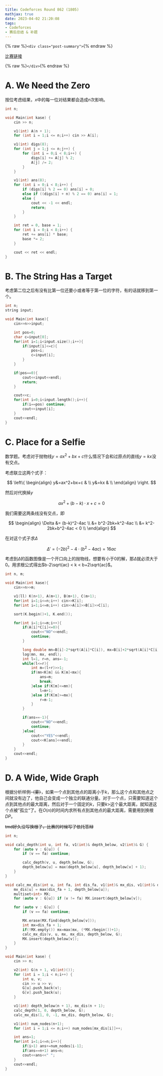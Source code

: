 ```yaml
---
title: Codeforces Round 862 (1805)
mathjax: true
date: 2023-04-02 21:20:08
tags:
- Codeforces
- 赛后总结 & 补题
---
```

{% raw %}`<div class="post-summary">`{% endraw %}

[比赛链接](https://codeforces.com/contest/1805)

{% raw %}`</div>`{% endraw %}

<!-- more -->

<style type="text/css">
.post-summary { display: none; }
</style>

# A. We Need the Zero

按位考虑结果，$x$中的每一位对结果都会造成$n$次影响。

```cpp
int n;

void Main(int kase) {
	cin >> n;

	v1(int) A(n + 1);
	for (int i = 1;i <= n;i++) cin >> A[i];

	v1(int) digs(8);
	for (int j = 1;j <= n;j++) {
		for (int i = 0;i < 8;i++) {
			digs[i] += A[j] % 2;
			A[j] /= 2;
		}
	}

	v1(int) ans(8);
	for (int i = 0;i < 8;i++) {
		if (digs[i] % 2 == 0) ans[i] = 0;
		else if ((digs[i] + n) % 2 == 0) ans[i] = 1;
		else {
			cout << -1 << endl;
			return;
		}
	}

	int ret = 0, base = 1;
	for (int i = 0;i < 8;i++) {
		ret += ans[i] * base;
		base *= 2;
	}

	cout << ret << endl;
}
```

# B. The String Has a Target

考虑第二位之后有没有比第一位还要小或者等于第一位的字符，有的话就移到第一个。

```cpp
int n;
string input;

void Main(int kase){
	cin>>n>>input;

	int pos=0;
	char c=input[0];
	for(int i=1;i<input.size();i++){
		if(input[i]<=c){
			pos=i;
			c=input[i];
		}
	}

	if(pos==0){
		cout<<input<<endl;
		return;
	}

	cout<<c;
	for(int i=0;i<input.length();i++){
		if(i==pos) continue;
		cout<<input[i];
	}
	cout<<endl;
}
```

# C. Place for a Selfie

数学题。考虑对于抛物线$y=ax^2+bx+c$什么情况下会和过原点的直线$y=kx$没有交点。

考虑联立这两个式子：

$$
\left\{
\begin{align}
	y&=ax^2+bx+c &	\\
	y&=kx	     &  \\
\end{align}
\right.
$$

然后对代换掉$y$

$$
ax^2+(b-k)\cdot x+c=0
$$

我们需要这两条线没有交点，即

$$
\begin{align}
\Delta 
&= (b-k)^2-4ac		\\
&= b^2-2bk+k^2-4ac	\\
&= k^2-2bk+b^2-4ac < 0	\\
\end{align}
$$

在对这个式子求$\Delta$

$$
\Delta \prime=(-2b)^2-4\cdot (b^2-4ac)=16ac
$$

考虑到$\Delta$的函数图像是一个开口向上的抛物线，想要有小于$0$的解，那$\Delta$就必须大于0。用求根公式得出$b-2\sqrt{ac} < k < b+2\sqrt{ac}$。

```cpp
int n, m;

void Main(int kase){
	cin>>n>>m;

	v1(ll) K(n+1), A(m+1), B(m+1), C(m+1);
	for(int i=1;i<=n;i++) cin>>K[i];
	for(int i=1;i<=m;i++) cin>>A[i]>>B[i]>>C[i];

	sort(K.begin()+1, K.end());

	for(int i=1;i<=m;i++){
		if(A[i]*C[i]<=0){
			cout<<"NO"<<endl;
			continue;
		}

		long double mn=B[i]-2*sqrt(A[i]*C[i]), mx=B[i]+2*sqrt(A[i]*C[i]);
		log(mn, mx, endl);
		int l=1, r=n, ans=-1;
		while(l<=r){
			int m=(l+r)>>1;
			if(mn<K[m] && K[m]<mx){
				ans=m;
				break;
			}else if(K[m]<=mn){
				l=m+1;
			}else if(K[m]>=mx){
				r=m-1;
			}
		}

		if(ans==-1){
			cout<<"NO"<<endl;
			continue;
		}else{
			cout<<"YES"<<endl;
			cout<<K[ans]<<endl;
		}
	}
	cout<<endl;
}
```

# D. A Wide, Wide Graph

根据分析样例~~（雾）~~，如果一个点到其他点的距离小于$k$，那么这个点和其他点之间就没有边了，他自己会变成一个独立的联通分量。对于一个点，只需要知道这个点到其他点的最大距离，然后对于一个固定的$k$，只要$k>$这个最大距离，就知道这个点被”孤立“了。在$O(n)$的时间内求所有点到其他点的最大距离，需要用到换根$DP$。

~~tmd好久没写换根了，比赛的时候写了依托答辩~~

```cpp
int n;

void calc_depth(int u, int fa, v1(int)& depth_below, v2(int)& G) {
	for (auto v : G[u]) {
		if (v == fa) continue;

		calc_depth(v, u, depth_below, G);
		depth_below[u] = max(depth_below[u], depth_below[v] + 1);
	}
}

void calc_mx_dis(int u, int fa, int dis_fa, v1(int)& mx_dis, v1(int)& depth_below, v2(int)& G) {
	mx_dis[u] = max(dis_fa + 1, depth_below[u]);
	multiset<int> MX;
	for (auto v : G[u]) if (v != fa) MX.insert(depth_below[v]);

	for (auto v : G[u]) {
		if (v == fa) continue;

		MX.erase(MX.find(depth_below[v]));
		int mx=dis_fa + 1;
		if(!MX.empty()) mx=max(mx, (*MX.rbegin())+1);
		calc_mx_dis(v, u, mx, mx_dis, depth_below, G);
		MX.insert(depth_below[v]);
	}
}

void Main(int kase) {
	cin >> n;

	v2(int) G(n + 1, v1(int)());
	for (int i = 1;i < n;i++) {
		int u, v;
		cin >> u >> v;
		G[u].push_back(v);
		G[v].push_back(u);
	}

	v1(int) depth_below(n + 1), mx_dis(n + 1);
	calc_depth(1, 0, depth_below, G);
	calc_mx_dis(1, 0, -1, mx_dis, depth_below, G);

	v1(int) num_nodes(n+1);
	for (int i = 1;i <= n;i++) num_nodes[mx_dis[i]]++;

	int ans=1;
	for(int i=1;i<=n;i++){
		if(i>1) ans+=num_nodes[i-1];
		if(ans==n+1) ans=n;
		cout<<ans<<" ";
	}
	cout<<endl;
}
```
